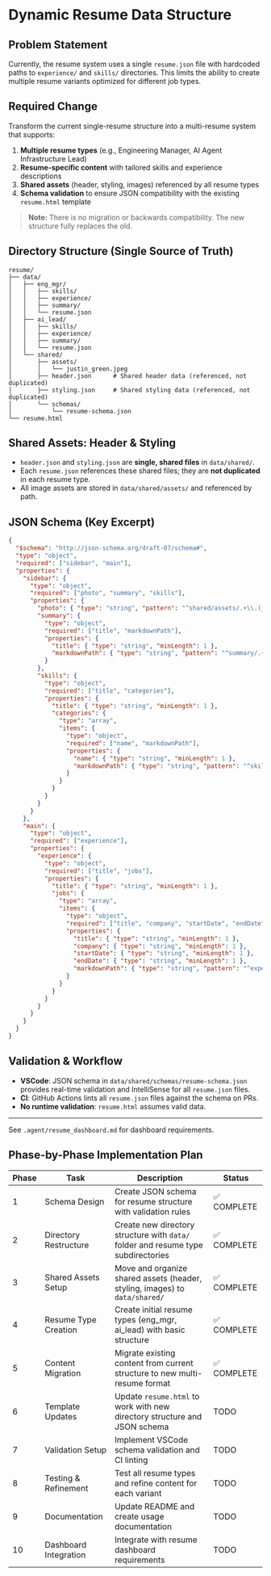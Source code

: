 # Dynamic Resume Data Structure

## Problem Statement

Currently, the resume system uses a single `resume.json` file with hardcoded paths to `experience/` and `skills/` directories. This limits the ability to create multiple resume variants optimized for different job types.

## Required Change

Transform the current single-resume structure into a multi-resume system that supports:

1. **Multiple resume types** (e.g., Engineering Manager, AI Agent Infrastructure Lead)
2. **Resume-specific content** with tailored skills and experience descriptions
3. **Shared assets** (header, styling, images) referenced by all resume types
4. **Schema validation** to ensure JSON compatibility with the existing `resume.html` template

> **Note:** There is no migration or backwards compatibility. The new structure fully replaces the old.

## Directory Structure (Single Source of Truth)

```tree
resume/
├── data/
│   ├── eng_mgr/
│   │   ├── skills/
│   │   ├── experience/
│   │   ├── summary/
│   │   └── resume.json
│   ├── ai_lead/
│   │   ├── skills/
│   │   ├── experience/
│   │   ├── summary/
│   │   └── resume.json
│   └── shared/
│       ├── assets/
│       │   └── justin_green.jpeg
│       ├── header.json      # Shared header data (referenced, not duplicated)
│       ├── styling.json     # Shared styling data (referenced, not duplicated)
│       └── schemas/
│           └── resume-schema.json
└── resume.html
```

## Shared Assets: Header & Styling

- `header.json` and `styling.json` are **single, shared files** in `data/shared/`.
- Each `resume.json` references these shared files; they are **not duplicated** in each resume type.
- All image assets are stored in `data/shared/assets/` and referenced by path.

## JSON Schema (Key Excerpt)

```json
{
  "$schema": "http://json-schema.org/draft-07/schema#",
  "type": "object",
  "required": ["sidebar", "main"],
  "properties": {
    "sidebar": {
      "type": "object",
      "required": ["photo", "summary", "skills"],
      "properties": {
        "photo": { "type": "string", "pattern": "^shared/assets/.+\\.(jpeg|jpg|png)$" },
        "summary": {
          "type": "object",
          "required": ["title", "markdownPath"],
          "properties": {
            "title": { "type": "string", "minLength": 1 },
            "markdownPath": { "type": "string", "pattern": "^summary/.+\\.md$" }
          }
        },
        "skills": {
          "type": "object",
          "required": ["title", "categories"],
          "properties": {
            "title": { "type": "string", "minLength": 1 },
            "categories": {
              "type": "array",
              "items": {
                "type": "object",
                "required": ["name", "markdownPath"],
                "properties": {
                  "name": { "type": "string", "minLength": 1 },
                  "markdownPath": { "type": "string", "pattern": "^skills/.+\\.md$" }
                }
              }
            }
          }
        }
      }
    },
    "main": {
      "type": "object",
      "required": ["experience"],
      "properties": {
        "experience": {
          "type": "object",
          "required": ["title", "jobs"],
          "properties": {
            "title": { "type": "string", "minLength": 1 },
            "jobs": {
              "type": "array",
              "items": {
                "type": "object",
                "required": ["title", "company", "startDate", "endDate", "markdownPath"],
                "properties": {
                  "title": { "type": "string", "minLength": 1 },
                  "company": { "type": "string", "minLength": 1 },
                  "startDate": { "type": "string", "minLength": 1 },
                  "endDate": { "type": "string", "minLength": 1 },
                  "markdownPath": { "type": "string", "pattern": "^experience/.+\\.md$" }
                }
              }
            }
          }
        }
      }
    }
  }
}
```

## Validation & Workflow

- **VSCode**: JSON schema in `data/shared/schemas/resume-schema.json` provides real-time validation and IntelliSense for all `resume.json` files.
- **CI**: GitHub Actions lints all `resume.json` files against the schema on PRs.
- **No runtime validation**: `resume.html` assumes valid data.

---

See `.agent/resume_dashboard.md` for dashboard requirements.

## Phase-by-Phase Implementation Plan

| Phase | Task | Description | Status |
|-------|------|-------------|--------|
| 1 | Schema Design | Create JSON schema for resume structure with validation rules | ✅ COMPLETE |
| 2 | Directory Restructure | Create new directory structure with `data/` folder and resume type subdirectories | ✅ COMPLETE |
| 3 | Shared Assets Setup | Move and organize shared assets (header, styling, images) to `data/shared/` | ✅ COMPLETE |
| 4 | Resume Type Creation | Create initial resume types (eng_mgr, ai_lead) with basic structure | ✅ COMPLETE |
| 5 | Content Migration | Migrate existing content from current structure to new multi-resume format | ✅ COMPLETE |
| 6 | Template Updates | Update `resume.html` to work with new directory structure and JSON schema | TODO |
| 7 | Validation Setup | Implement VSCode schema validation and CI linting | TODO |
| 8 | Testing & Refinement | Test all resume types and refine content for each variant | TODO |
| 9 | Documentation | Update README and create usage documentation | TODO |
| 10 | Dashboard Integration | Integrate with resume dashboard requirements | TODO |
